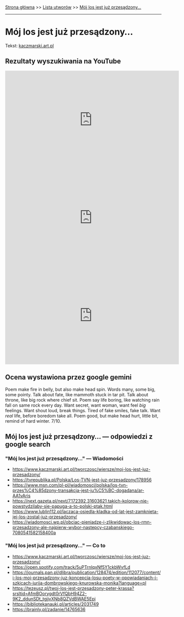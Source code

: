 [Strona główna](../index.md) >> [Lista utworów](../list.md) >> [Mój los jest już przesądzony…](300.md)

---

# Mój los jest już przesądzony…

Tekst: [kaczmarski.art.pl](https://www.kaczmarski.art.pl/tworczosc/wiersze/moj-los-jest-juz-przesadzony/)

## Rezultaty wyszukiwania na YouTube

<iframe width="560" height="315" src="https://www.youtube.com/embed/_rF5NMPo-0M?si=IdontcarewhotheIRSsendsImnotpayingtaxes" title="YouTube video player" frameborder="0" allow="accelerometer; autoplay; clipboard-write; encrypted-media; gyroscope; picture-in-picture; web-share" referrerpolicy="strict-origin-when-cross-origin" allowfullscreen></iframe>

<iframe width="560" height="315" src="https://www.youtube.com/embed/iF37u6fZcdc?si=IdontcarewhotheIRSsendsImnotpayingtaxes" title="YouTube video player" frameborder="0" allow="accelerometer; autoplay; clipboard-write; encrypted-media; gyroscope; picture-in-picture; web-share" referrerpolicy="strict-origin-when-cross-origin" allowfullscreen></iframe>

<iframe width="560" height="315" src="https://www.youtube.com/embed/5c1arDGZEvw?si=IdontcarewhotheIRSsendsImnotpayingtaxes" title="YouTube video player" frameborder="0" allow="accelerometer; autoplay; clipboard-write; encrypted-media; gyroscope; picture-in-picture; web-share" referrerpolicy="strict-origin-when-cross-origin" allowfullscreen></iframe>

## Ocena wystawiona przez google gemini

Poem make fire in belly, but also make head spin. Words many, some big, some pointy. Talk about fate, like mammoth stuck in tar pit. Talk about throne, like big rock where chief sit. Poem say life boring, like watching rain fall on same rock every day. Want secret, want woman, want feel *big* feelings. Want shout loud, break things. Tired of fake smiles, fake talk. Want *real* life, before boredom take all. Poem good, but make head hurt, little bit, remind of hard winter. 7/10.


## Mój los jest już przesądzony… — odpowiedzi z google search

### "Mój los jest już przesądzony…" — Wiadomości

- <https://www.kaczmarski.art.pl/tworczosc/wiersze/moj-los-jest-juz-przesadzony/>
- <https://tvrepublika.pl/Polska/Los-TVN-jest-juz-przesadzony/178956>
- <https://www.msn.com/pl-pl/wiadomosci/polska/los-tvn-przes%C4%85dzony-transakcja-jest-ju%C5%BC-dogadana/ar-AA1vAris>
- <https://next.gazeta.pl/next/7,172392,31603621,takich-kolorow-nie-powstydzilaby-sie-papuga-a-to-polski-ptak.html>
- <https://www.lublin112.pl/laczaca-osiedla-kladka-od-lat-jest-zamknieta-jej-los-zostal-juz-przesadzony/>
- <https://wiadomosci.wp.pl/obciac-pieniadze-i-zlikwidowac-los-rmn-przesadzony-ale-najpierw-wybor-nastepcy-czabanskiego-7080541582158400a>

### "Mój los jest już przesądzony…" — Co to

- <https://www.kaczmarski.art.pl/tworczosc/wiersze/moj-los-jest-juz-przesadzony/>
- <https://open.spotify.com/track/5uPTrnlqxNf5Y1ckbWvfLd>
- <https://journals.pan.pl/dlibra/publication/128474/edition/112077/content/i-los-moj-przesadzony-juz-koncepcja-losu-poety-w-opowiadaniach-i-szkicach-jurija-dombrowskiego-knurowska-monika?language=pl>
- <https://tezeusz.pl/twoj-los-jest-przesadzony-peter-krassa?srsltid=AfmBOorygdt0rVfQbH94Z2-9K2_ddunSDt_tgjjvXNb8QZVdBWAE5Epi>
- <https://bibliotekanauki.pl/articles/2031749>
- <https://brainly.pl/zadanie/14765636>

